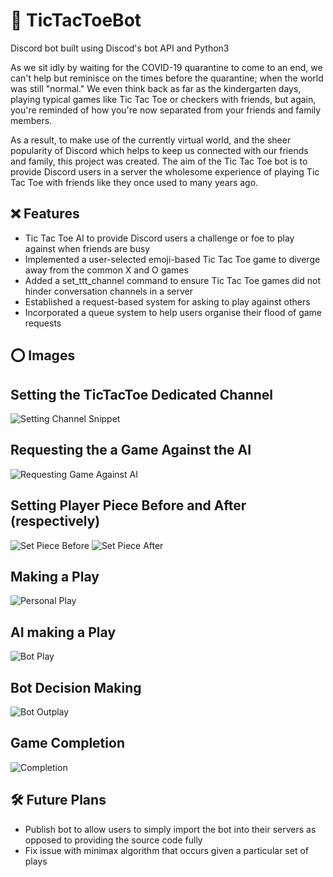 # 🤖 TicTacToeBot

Discord bot built using Discod's bot API and Python3

As we sit idly by waiting for the COVID-19 quarantine to come to an end, we can't help but reminisce on the times before the quarantine; when the world was still "normal."
We even think back as far as the kindergarten days, playing typical games like Tic Tac Toe or checkers with friends, but again, you're reminded of how you're now separated from
your friends and family members.

As a result, to make use of the currently virtual world, and the sheer popularity of Discord which helps to keep us connected with our friends and family, this project was 
created. The aim of the Tic Tac Toe bot is to provide Discord users in a server the wholesome experience of playing Tic Tac Toe with friends like they once used to many years ago.

## ❌ Features
- Tic Tac Toe AI to provide Discord users a challenge or foe to play against when friends are busy
- Implemented a user-selected emoji-based Tic Tac Toe game to diverge away from the common X and O games
- Added a set_ttt_channel command to ensure Tic Tac Toe games did not hinder conversation channels in a server
- Established a request-based system for asking to play against others
- Incorporated a queue system to help users organise their flood of game requests

## ⭕ Images

## Setting the TicTacToe Dedicated Channel
![Setting Channel Snippet](https://user-images.githubusercontent.com/88013020/155817003-2df08187-9df6-4f87-8c09-cd5eaf069d13.JPG)

## Requesting the a Game Against the AI
![Requesting Game Against AI](https://user-images.githubusercontent.com/88013020/155817040-f6fa051c-e52c-42b3-b843-53a110fa5fc9.JPG)

## Setting Player Piece Before and After (respectively)
![Set Piece Before](https://user-images.githubusercontent.com/88013020/155817081-e989b1ce-82ab-41ad-899d-b9f957ffd780.JPG)
![Set Piece After](https://user-images.githubusercontent.com/88013020/155817086-d6bf6298-4346-4c1b-8ce5-e2fcc0da9acc.JPG)

## Making a Play
![Personal Play](https://user-images.githubusercontent.com/88013020/155817120-e36847ac-7d1a-4e58-bbcf-cd6cc63de7e3.JPG)

## AI making a Play
![Bot Play](https://user-images.githubusercontent.com/88013020/155817132-89a9f2e0-0e51-4578-92cd-ad3f05fe2984.JPG)

## Bot Decision Making
![Bot Outplay](https://user-images.githubusercontent.com/88013020/155817188-3aece123-64e3-4ac5-bb45-027b174f5753.JPG)

## Game Completion
![Completion](https://user-images.githubusercontent.com/88013020/155817211-fc8a12f2-2087-49c5-b7a6-b525ceb5dcc8.JPG)

## 🛠️ Future Plans
- Publish bot to allow users to simply import the bot into their servers as opposed to providing the source code fully
- Fix issue with minimax algorithm that occurs given a particular set of plays
